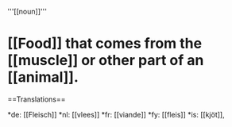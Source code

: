 '''[[noun]]'''

# [[Food]] that comes from the [[muscle]] or other part of an [[animal]].

==Translations==

*de: [[Fleisch]]
*nl: [[vlees]]
*fr: [[viande]]
*fy: [[fleis]]
*is: [[kjöt]],